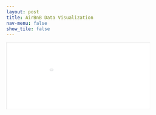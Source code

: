 ```yaml
---
layout: post
title: AirBnB Data Visualization
nav-menu: false
show_tile: false
---
```



<iframe src="/presentations/airbnb/_dashboard.html" style="zoom: 0.5; -moz-transform: scale(0.5); -moz-transform-origin: 0 0; -o-transform: scale(0.5); -o-transform-origin: 0 0; -webkit-transform: scale(0.5); -webkit-transform-origin: 0 0; width: 150%; height: 50em;"></iframe>


